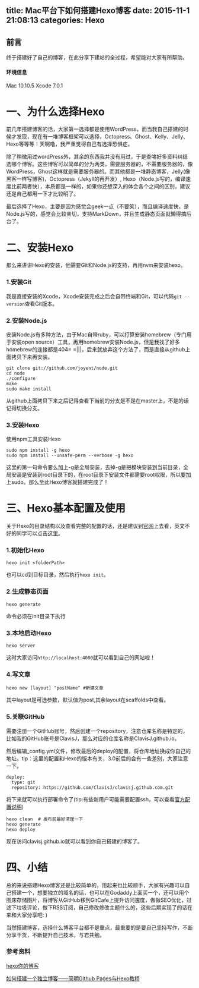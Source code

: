 title: Mac平台下如何搭建Hexo博客
date: 2015-11-1 21:08:13 
categories: Hexo
---

## 前言

终于搭建好了自己的博客，在此分享下建站的全过程，希望能对大家有所帮助。

<!--more-->

#### 环境信息
Mac 10.10.5 Xcode 7.0.1

# 一、为什么选择Hexo
前几年搭建博客的话，大家第一选择都是使用WordPress，而当我自己搭建的时候才发现，现在有一堆博客框架可以选择，Octopress、Ghost、Kelly、Jelly、Hexo等等等！天啊噜，我严重觉得自己有选择恐惧症。

除了稍微用过wordPress外，其余的东西我并没有用过，于是查咯好多资料纠结选哪个博客。这些博客可以简单的分为两类，需要服务器的，不需要服务器的，像WordPress，Ghost这样就是需要服务器的。而其他都是一堆静态博客，Jelly(像黑客一样写博客)，Octopress（Jekyll的再开发）, Hexo（Node.js写的，编译速度比前两者快），本质都是一样的，如果你还想深入的体会各个之间的区别，建议还是自己都用一下才比较明了。

最后选择了Hexo，主要是因为感觉会geek一点（不要笑），而且编译速度快，是Node.js写的，感觉会比较亲切，支持MarkDown，并且生成静态页面就懒得搞后台了。

# 二、安装Hexo
那么来讲讲Hexo的安装，他需要Git和Node.js的支持，再用nvm来安装hexo。

### 1.安装Git
我是直接安装的Xcode，Xcode安装完成之后会自带终端和Git，可以代码`git --version`查看Git版本。

### 2.安装Node.js
安装Node.js有多种方法，由于Mac自带ruby，可以打算安装homebrew（专门用于安装open source）工具，再用homebrew安装Node.js，但是我找了好多homebrew的连接都是404= =|||，后来就放弃这个方法了，而是直接从github上面拷贝下来再安装。

```
git clone git://github.com/joyent/node.git
cd node
./configure
make
sudo make install
```

从github上面拷贝下来之后记得查看下当前的分支是不是在master上，不是的话记得切换分支。

### 3.安装Hexo

使用npm工具安装Hexo

```  
sudo npm install -g hexo
sudo npm install --unsafe-perm --verbose -g hexo
```
这里的第一句命令要么加上-g是全局安装，去掉-g是把模块安装到当前目录，全局安装是安装到root目录下的，在root目录下安装文件都需要root权限，所以要加上sudo。那么至此Hexo博客就搭建完成了！

# 三、Hexo基本配置及使用

关于Hexo的目录结构以及查看完整的配置的话，还是建议到[官网](https://hexo.io/docs/)上去看，英文不好的同学可以点击[这里](http://www.liuzhixiang.com/hexo_site_cn/docs/index.html)。

### 1.初始化Hexo

```
hexo init <folderPath>
```
也可以cd到目标目录，然后执行`hexo init`。

### 2.生成静态页面
```
hexo generate
```
命令必须在init目录下执行

### 3.本地启动Hexo
```
hexo server
```
这时大家访问`http://localhost:4000`就可以看到自己的网站啦！

### 4.写文章

```
hexo new [layout] "postName" #新建文章
```
其中layout是可选参数，默认值为post,其余layout在scaffolds中查看。

### 5.关联GitHub

需要注册一个GitHub账号，然后创建一个repository，注意仓库名称是特定的，比如我的GitHub账号是ClavisJ，那么对应的仓库名称是ClavisJ.github.io。

然后编辑_config.yml文件，修改最后的deploy的配置，将仓库地址换成你自己的地址。tip：这里的配置和Hexo的版本有关，3.0前后的会有一些差别，大家注意一下。

```
deploy:
  type: git
  repository: https://github.com/ClavisJ/clavisj.github.com.git
```

将下来就可以执行部署命令了(tip:有些新用户可能需要配置ssh，可以查看[官方配置说明](https://help.github.com/articles/generating-ssh-keys/))

```
hexo clean  # 发布前最好清理一下
hexo generate
hexo deploy
```
现在访问clavisj.github.io就可以看到你自己搭建的博客了。

# 四、小结

总的来说搭建Hexo博客还是比较简单的，用起来也比较顺手，大家有兴趣可以自己搭建一个，想要独立的域名的话，也可以在Godaddy上面买一个，还可以用个图床存储图片，将博客从GitHub移到GitCafe上提升访问速度，做做SEO优化，过滤下垃圾评论，做下RSS订阅，自己修改修改主题什么的，这些后期实现了的话在来和大家分享吧: )

当然搭建博客，选择什么博客平台都不是重点，最重要的是要自己坚持写作，不断分享干货，不断提升自己技术，与君共勉。


### 参考资料

[hexo你的博客](http://ibruce.info/2013/11/22/hexo-your-blog/)

[如何搭建一个独立博客——简明Github Pages与Hexo教程](http://cnfeat.com/blog/2014/05/10/how-to-build-a-blog/)
